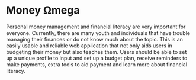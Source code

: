 # Money Ωmega

Personal money management and financial literacy are very important for everyone. Currently, there are many youth and individuals that have trouble managing their finances or do not know much about the topic. This is an easily usable and reliable web application that not only aids users in budgeting their money but also teaches them. Users should be able to set up a unique profile to input and set up a budget plan, receive reminders to make payments, extra tools to aid payment and learn more about financial literacy. 

